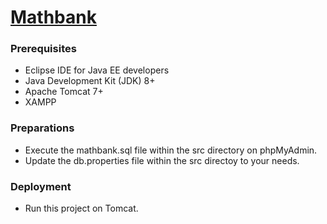 # [Mathbank](https://mathbank.jaredible.net)

### Prerequisites

* Eclipse IDE for Java EE developers
* Java Development Kit (JDK) 8+
* Apache Tomcat 7+
* XAMPP

### Preparations

- Execute the mathbank.sql file within the src directory on phpMyAdmin.
- Update the db.properties file within the src directoy to your needs.

### Deployment

- Run this project on Tomcat.
